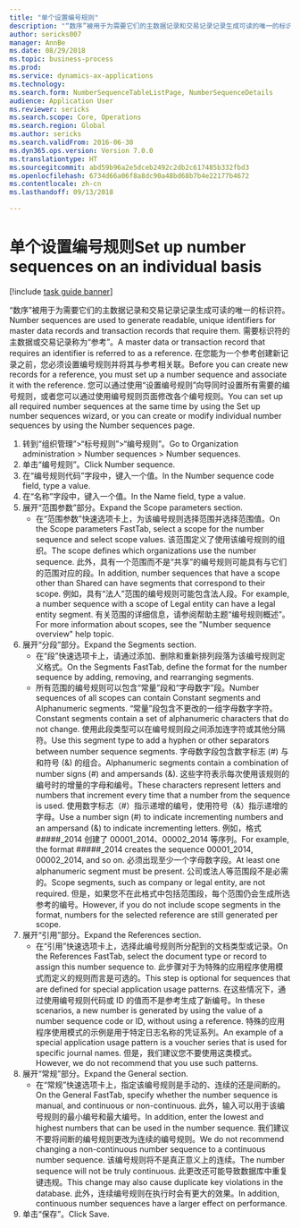 ```yaml
--- 
title: "单个设置编号规则"
description: "“数序”被用于为需要它们的主数据记录和交易记录记录生成可读的唯一的标识符。"
author: sericks007
manager: AnnBe
ms.date: 08/29/2018
ms.topic: business-process
ms.prod: 
ms.service: dynamics-ax-applications
ms.technology: 
ms.search.form: NumberSequenceTableListPage, NumberSequenceDetails
audience: Application User
ms.reviewer: sericks
ms.search.scope: Core, Operations
ms.search.region: Global
ms.author: sericks
ms.search.validFrom: 2016-06-30
ms.dyn365.ops.version: Version 7.0.0
ms.translationtype: HT
ms.sourcegitcommit: abd59b96a2e5dceb2492c2db2c617485b332fbd3
ms.openlocfilehash: 6734d66a06f8a8dc90a48bd68b7b4e22177b4672
ms.contentlocale: zh-cn
ms.lasthandoff: 09/13/2018

---
```

# <a name="set-up-number-sequences-on-an-individual-basis"></a><span data-ttu-id="3b087-103">单个设置编号规则</span><span class="sxs-lookup"><span data-stu-id="3b087-103">Set up number sequences on an individual basis</span></span>

[!include [task guide banner](../../includes/task-guide-banner.md)]

<span data-ttu-id="3b087-104">“数序”被用于为需要它们的主数据记录和交易记录记录生成可读的唯一的标识符。</span><span class="sxs-lookup"><span data-stu-id="3b087-104">Number sequences are used to generate readable, unique identifiers for master data records and transaction records that require them.</span></span> <span data-ttu-id="3b087-105">需要标识符的主数据或交易记录称为“参考”。</span><span class="sxs-lookup"><span data-stu-id="3b087-105">A master data or transaction record that requires an identifier is referred to as a reference.</span></span> <span data-ttu-id="3b087-106">在您能为一个参考创建新记录之前，您必须设置编号规则并将其与参考相关联。</span><span class="sxs-lookup"><span data-stu-id="3b087-106">Before you can create new records for a reference, you must set up a number sequence and associate it with the reference.</span></span> <span data-ttu-id="3b087-107">您可以通过使用“设置编号规则”向导同时设置所有需要的编号规则，或者您可以通过使用编号规则页面修改各个编号规则。</span><span class="sxs-lookup"><span data-stu-id="3b087-107">You can set up all required number sequences at the same time by using the Set up number sequences wizard, or you can create or modify individual number sequences by using the Number sequences page.</span></span>

1. <span data-ttu-id="3b087-108">转到“组织管理”>“标号规则”>“编号规则”。</span><span class="sxs-lookup"><span data-stu-id="3b087-108">Go to Organization administration > Number sequences > Number sequences.</span></span>
2. <span data-ttu-id="3b087-109">单击“编号规则”。</span><span class="sxs-lookup"><span data-stu-id="3b087-109">Click Number sequence.</span></span>
3. <span data-ttu-id="3b087-110">在“编号规则代码”字段中，键入一个值。</span><span class="sxs-lookup"><span data-stu-id="3b087-110">In the Number sequence code field, type a value.</span></span>
4. <span data-ttu-id="3b087-111">在“名称”字段中，键入一个值。</span><span class="sxs-lookup"><span data-stu-id="3b087-111">In the Name field, type a value.</span></span>
5. <span data-ttu-id="3b087-112">展开“范围参数”部分。</span><span class="sxs-lookup"><span data-stu-id="3b087-112">Expand the Scope parameters section.</span></span>
    * <span data-ttu-id="3b087-113">在“范围参数”快速选项卡上，为该编号规则选择范围并选择范围值。</span><span class="sxs-lookup"><span data-stu-id="3b087-113">On the Scope parameters FastTab, select a scope for the number sequence and select scope values.</span></span>     <span data-ttu-id="3b087-114">该范围定义了使用该编号规则的组织。</span><span class="sxs-lookup"><span data-stu-id="3b087-114">The scope defines which organizations use the number sequence.</span></span> <span data-ttu-id="3b087-115">此外，具有一个范围而不是“共享”的编号规则可能具有与它们的范围对应的段。</span><span class="sxs-lookup"><span data-stu-id="3b087-115">In addition, number sequences that have a scope other than Shared can have segments that correspond to their scope.</span></span> <span data-ttu-id="3b087-116">例如，具有“法人”范围的编号规则可能包含法人段。</span><span class="sxs-lookup"><span data-stu-id="3b087-116">For example, a number sequence with a scope of Legal entity can have a legal entity segment.</span></span> <span data-ttu-id="3b087-117">有关范围的详细信息，请参阅帮助主题“编号规则概述”。</span><span class="sxs-lookup"><span data-stu-id="3b087-117">For more information about scopes, see the "Number sequence overview" help topic.</span></span>  
6. <span data-ttu-id="3b087-118">展开“分段”部分。</span><span class="sxs-lookup"><span data-stu-id="3b087-118">Expand the Segments section.</span></span>
    * <span data-ttu-id="3b087-119">在“段”快速选项卡上，请通过添加、删除和重新排列段落为该编号规则定义格式。</span><span class="sxs-lookup"><span data-stu-id="3b087-119">On the Segments FastTab, define the format for the number sequence by adding, removing, and rearranging segments.</span></span>  
    * <span data-ttu-id="3b087-120">所有范围的编号规则可以包含“常量”段和“字母数字”段。</span><span class="sxs-lookup"><span data-stu-id="3b087-120">Number sequences of all scopes can contain Constant segments and Alphanumeric segments.</span></span> <span data-ttu-id="3b087-121">“常量”段包含不更改的一组字母数字字符。</span><span class="sxs-lookup"><span data-stu-id="3b087-121">Constant segments contain a set of alphanumeric characters that do not change.</span></span> <span data-ttu-id="3b087-122">使用此段类型可以在编号规则段之间添加连字符或其他分隔符。</span><span class="sxs-lookup"><span data-stu-id="3b087-122">Use this segment type to add a hyphen or other separators between number sequence segments.</span></span> <span data-ttu-id="3b087-123">字母数字段包含数字标志 (#) 与和符号 (&) 的组合。</span><span class="sxs-lookup"><span data-stu-id="3b087-123">Alphanumeric segments contain a combination of number signs (#) and ampersands (&).</span></span> <span data-ttu-id="3b087-124">这些字符表示每次使用该规则的编号时的增量的字母和编号。</span><span class="sxs-lookup"><span data-stu-id="3b087-124">These characters represent letters and numbers that increment every time that a number from the sequence is used.</span></span> <span data-ttu-id="3b087-125">使用数字标志（#）指示递增的编号，使用符号（&）指示递增的字母。</span><span class="sxs-lookup"><span data-stu-id="3b087-125">Use a number sign (#) to indicate incrementing numbers and an ampersand (&) to indicate incrementing letters.</span></span> <span data-ttu-id="3b087-126">例如，格式 #####_2014 创建了 00001_2014、00002_2014 等序列。</span><span class="sxs-lookup"><span data-stu-id="3b087-126">For example, the format #####_2014 creates the sequence 00001_2014, 00002_2014, and so on.</span></span>     <span data-ttu-id="3b087-127">必须出现至少一个字母数字段。</span><span class="sxs-lookup"><span data-stu-id="3b087-127">At least one alphanumeric segment must be present.</span></span> <span data-ttu-id="3b087-128">公司或法人等范围段不是必需的。</span><span class="sxs-lookup"><span data-stu-id="3b087-128">Scope segments, such as company or legal entity, are not required.</span></span> <span data-ttu-id="3b087-129">但是，如果您不在此格式中包括范围段，每个范围仍会生成所选参考的编号。</span><span class="sxs-lookup"><span data-stu-id="3b087-129">However, if you do not include scope segments in the format, numbers for the selected reference are still generated per scope.</span></span>  
7. <span data-ttu-id="3b087-130">展开“引用”部分。</span><span class="sxs-lookup"><span data-stu-id="3b087-130">Expand the References section.</span></span>
    * <span data-ttu-id="3b087-131">在“引用”快速选项卡上，选择此编号规则所分配到的文档类型或记录。</span><span class="sxs-lookup"><span data-stu-id="3b087-131">On the References FastTab, select the document type or record to assign this number sequence to.</span></span>     <span data-ttu-id="3b087-132">此步骤对于为特殊的应用程序使用模式而定义的规则而言是可选的。</span><span class="sxs-lookup"><span data-stu-id="3b087-132">This step is optional for sequences that are defined for special application usage patterns.</span></span> <span data-ttu-id="3b087-133">在这些情况下，通过使用编号规则代码或 ID 的值而不是参考生成了新编号。</span><span class="sxs-lookup"><span data-stu-id="3b087-133">In these scenarios, a new number is generated by using the value of a number sequence code or ID, without using a reference.</span></span> <span data-ttu-id="3b087-134">特殊的应用程序使用模式的示例是用于特定日志名称的凭证系列。</span><span class="sxs-lookup"><span data-stu-id="3b087-134">An example of a special application usage pattern is a voucher series that is used for specific journal names.</span></span> <span data-ttu-id="3b087-135">但是，我们建议您不要使用这类模式。</span><span class="sxs-lookup"><span data-stu-id="3b087-135">However, we do not recommend that you use such patterns.</span></span>  
8. <span data-ttu-id="3b087-136">展开“常规”部分。</span><span class="sxs-lookup"><span data-stu-id="3b087-136">Expand the General section.</span></span>
    * <span data-ttu-id="3b087-137">在“常规”快速选项卡上，指定该编号规则是手动的、连续的还是间断的。</span><span class="sxs-lookup"><span data-stu-id="3b087-137">On the General FastTab, specify whether the number sequence is manual, and continuous or non-continuous.</span></span> <span data-ttu-id="3b087-138">此外，输入可以用于该编号规则的最小编号和最大编号。</span><span class="sxs-lookup"><span data-stu-id="3b087-138">In addition, enter the lowest and highest numbers that can be used in the number sequence.</span></span>     <span data-ttu-id="3b087-139">我们建议不要将间断的编号规则更改为连续的编号规则。</span><span class="sxs-lookup"><span data-stu-id="3b087-139">We do not recommend changing a non-continuous number sequence to a continuous number sequence.</span></span> <span data-ttu-id="3b087-140">该编号规则将不是真正意义上的连续。</span><span class="sxs-lookup"><span data-stu-id="3b087-140">The number sequence will not be truly continuous.</span></span> <span data-ttu-id="3b087-141">此更改还可能导致数据库中重复键违规。</span><span class="sxs-lookup"><span data-stu-id="3b087-141">This change may also cause duplicate key violations in the database.</span></span> <span data-ttu-id="3b087-142">此外，连续编号规则在执行时会有更大的效果。</span><span class="sxs-lookup"><span data-stu-id="3b087-142">In addition, continuous number sequences have a larger effect on performance.</span></span>   
9. <span data-ttu-id="3b087-143">单击“保存”。</span><span class="sxs-lookup"><span data-stu-id="3b087-143">Click Save.</span></span>


